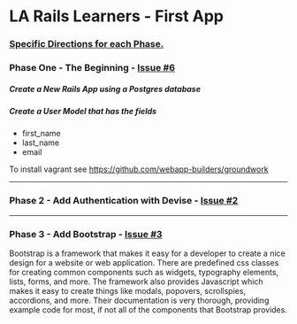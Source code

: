 # LA Rails Learners - First App

### [Specific Directions for each Phase.](https://gist.github.com/jendiamond/f6432d1a102b2ca6a429)

### Phase One - The Beginning - [Issue #6](https://github.com/LARailsLearners/_first_app_instructions/issues/6)

##### Create a New Rails App using a Postgres database

##### Create a User Model that has the fields 

+ first_name
+ last_name
+ email

To install vagrant see https://github.com/webapp-builders/groundwork

-----

### Phase 2 - Add Authentication with Devise - [Issue #2](https://github.com/LARailsLearners/_first_app_instructions/issues/2)

-----

### Phase 3 - Add Bootstrap - [Issue #3](https://github.com/LARailsLearners/_first_app_instructions/labels/HOMEWORK)

Bootstrap is a framework that makes it easy for a developer to create a nice design for a website or web application. There are predefined css classes for creating common components such as widgets, typography elements, lists, forms, and more. The framework also provides Javascript which makes it easy to create things like modals, popovers, scrollspies, accordions, and more. Their documentation is very thorough, providing example code for most, if not all of the components that Bootstrap provides.
